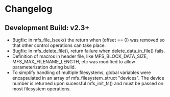 # Changelog

## Development Build: v2.3+
- Bugfix: in mfs_file_lseek() the return when (offset == 0) was removed so that other control operations can take place.
- Bugfix: in mfs_delete_file(), return failure when delete_data_in_file() fails.
- Definition of macros in header file, like MFS_BLOCK_DATA_SIZE, MFS_MAX_FILENAME_LENGTH, etc was modified to allow parameterization during build.
- To simplify handling of multiple filesystems, global variables were encapsulated in an array of mfs_filesystem_struct "devices". The device number is returned upon sucessful mfs_init_fs() and must be passed on most filesystem operations.
